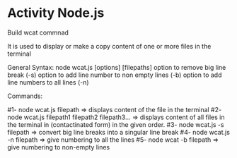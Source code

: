 # Activity Node.js

Build wcat commnad

It is used to display or make a copy content of one or more files in the terminal 

General Syntax:
node wcat.js [options] [filepaths]
option to remove big line break (-s)
option to add line number to non empty lines (-b)
option to add line numbers to all lines (-n) 

Commands:

#1- node wcat.js filepath => displays content of the file in the terminal 
#2- node wcat.js filepath1 filepath2 filepath3... => displays content of all files in the terminal in (contactinated form) in the given order.
#3- node wcat.js -s filepath => convert big line breaks into a singular line break
#4- node wcat.js -n filepath => give numbering to all the lines 
#5- node wcat -b filepath => give numbering to non-empty lines
